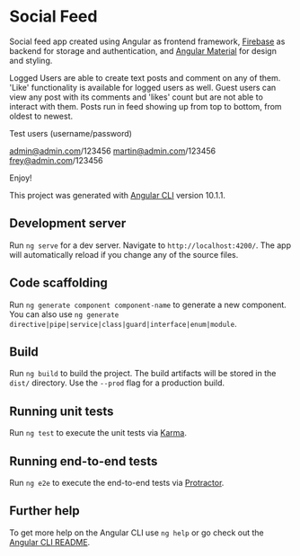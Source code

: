 # Social Feed

Social feed app created using Angular as frontend framework, [Firebase](https://firebase.google.com/) as backend for storage and authentication, and [Angular Material](https://material.angular.io/) for design and styling.

Logged Users are able to create text posts and comment on any of them.
'Like' functionality is available for logged users as well.
Guest users can view any post with its comments and 'likes' count but are not able to interact with them.
Posts run in feed showing up from top to bottom, from oldest to newest.

Test users (username/password)

admin@admin.com/123456
martin@admin.com/123456
frey@admin.com/123456

Enjoy!

This project was generated with [Angular CLI](https://github.com/angular/angular-cli) version 10.1.1.

## Development server

Run `ng serve` for a dev server. Navigate to `http://localhost:4200/`. The app will automatically reload if you change any of the source files.

## Code scaffolding

Run `ng generate component component-name` to generate a new component. You can also use `ng generate directive|pipe|service|class|guard|interface|enum|module`.

## Build

Run `ng build` to build the project. The build artifacts will be stored in the `dist/` directory. Use the `--prod` flag for a production build.

## Running unit tests

Run `ng test` to execute the unit tests via [Karma](https://karma-runner.github.io).

## Running end-to-end tests

Run `ng e2e` to execute the end-to-end tests via [Protractor](http://www.protractortest.org/).

## Further help

To get more help on the Angular CLI use `ng help` or go check out the [Angular CLI README](https://github.com/angular/angular-cli/blob/master/README.md).
